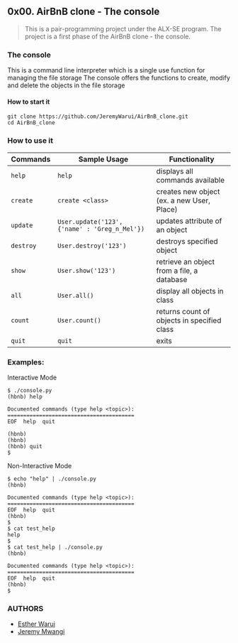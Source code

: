 ## 0x00. AirBnB clone - The console

> This is a pair-programming project under the ALX-SE program.
> The project is a first phase of the AirBnB clone - the console.



### The console


This is a command line interpreter which is a single use function for managing the file storage
The console offers the functions to create, modify and delete the objects in the file storage


#### How to start it


```
git clone https://github.com/JeremyWarui/AirBnB_clone.git
cd AirBnB_clone
```


### How to use it




| Commands  | Sample Usage                                  | Functionality                              |
| --------- | --------------------------------------------- | ------------------------------------------ |
| `help`    | `help`                                        | displays all commands available            |
| `create`  | `create <class>`                              | creates new object (ex. a new User, Place) |
| `update`  | `User.update('123', {'name' : 'Greg_n_Mel'})` | updates attribute of an object             |
| `destroy` | `User.destroy('123')`                         | destroys specified object                  |
| `show`    | `User.show('123')`                            | retrieve an object from a file, a database |
| `all`     | `User.all()`                                  | display all objects in class               |
| `count`   | `User.count()`                                | returns count of objects in specified class|
| `quit`    | `quit`                                        | exits                                      |



### Examples:



Interactive Mode
```
$ ./console.py
(hbnb) help

Documented commands (type help <topic>):
========================================
EOF  help  quit

(hbnb)
(hbnb)
(hbnb) quit
$
```
Non-Interactive Mode
```
$ echo "help" | ./console.py
(hbnb)

Documented commands (type help <topic>):
========================================
EOF  help  quit
(hbnb)
$
$ cat test_help
help
$
$ cat test_help | ./console.py
(hbnb)

Documented commands (type help <topic>):
========================================
EOF  help  quit
(hbnb)
$
```

### AUTHORS

- [Esther Warui](https://github.com/Esther-06)
- [Jeremy Mwangi](https://github.com/JeremyWarui)
